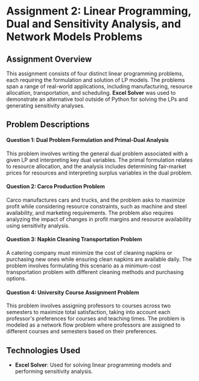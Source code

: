 # Assignment 2: Linear Programming, Dual and Sensitivity Analysis, and Network Models Problems

## Assignment Overview

This assignment consists of four distinct linear programming problems, each requiring the formulation and solution of LP models. The problems span a range of real-world applications, including manufacturing, resource allocation, transportation, and scheduling. **Excel Solver** was used to demonstrate an alternative tool outside of Python for solving the LPs and generating sensitivity analyses.

## Problem Descriptions

#### Question 1: Dual Problem Formulation and Primal-Dual Analysis

This problem involves writing the general dual problem associated with a given LP and interpreting key dual variables. The primal formulation relates to resource allocation, and the analysis includes determining fair-market prices for resources and interpreting surplus variables in the dual problem.

#### Question 2: Carco Production Problem

Carco manufactures cars and trucks, and the problem asks to maximize profit while considering resource constraints, such as machine and steel availability, and marketing requirements. The problem also requires analyzing the impact of changes in profit margins and resource availability using sensitivity analysis.

#### Question 3: Napkin Cleaning Transportation Problem

A catering company must minimize the cost of cleaning napkins or purchasing new ones while ensuring clean napkins are available daily. The problem involves formulating this scenario as a minimum-cost transportation problem with different cleaning methods and purchasing options.

#### Question 4: University Course Assignment Problem

This problem involves assigning professors to courses across two semesters to maximize total satisfaction, taking into account each professor's preferences for courses and teaching times. The problem is modeled as a network flow problem where professors are assigned to different courses and semesters based on their preferences.

## Technologies Used

- **Excel Solver**: Used for solving linear programming models and performing sensitivity analysis.

